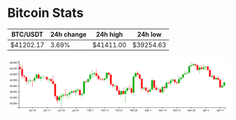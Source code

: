 # Bitcoin Stats

BTC/USDT|24h change|24h high|24h low|
|---|---|---|---|
|$41202.17|3.69%|$41411.00|$39254.63|

<img src="./chart.svg">
